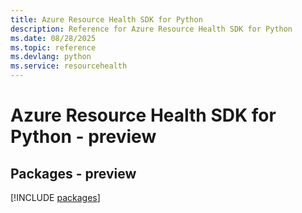 ```yaml
---
title: Azure Resource Health SDK for Python
description: Reference for Azure Resource Health SDK for Python
ms.date: 08/28/2025
ms.topic: reference
ms.devlang: python
ms.service: resourcehealth
---
```

# Azure Resource Health SDK for Python - preview
## Packages - preview
[!INCLUDE [packages](resource-health-index.md)]